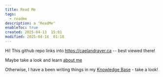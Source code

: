 ```yaml
---
title: Read Me
tags:
  - readme
description: a "ReadMe"
enableToc: true
created: 2025-04-13  15:01
modified: 2025-04-14  01:18
---
```

 
Hi! This github repo links into https://caelandrayer.ca -- best viewed there!

Maybe take a look and learn [about me](caelandrayer.ca/About%20Me.md)

Otherwise, I have a been writing things in my [Knowledge Base](caelandrayer.ca/Knowledge%20Base/Knowledge%20Base.md) - take a look! 

